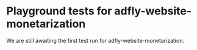 # Playground tests for adfly-website-monetarization
We are still awaiting the first test run for adfly-website-monetarization.
